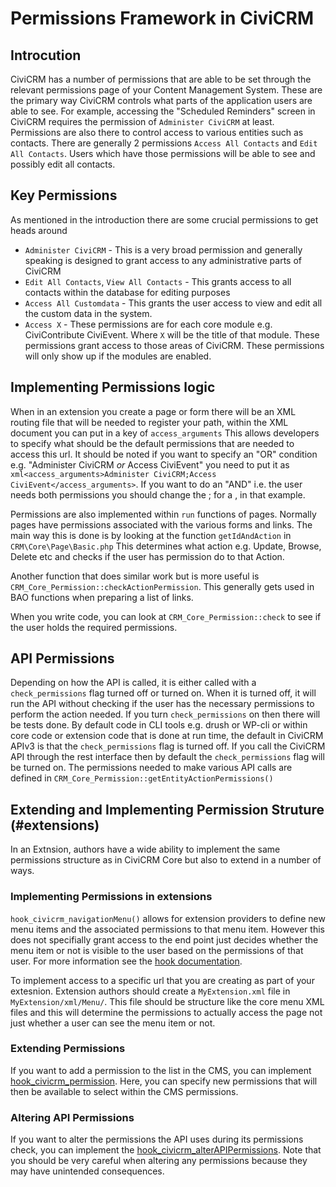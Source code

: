 # Permissions Framework in CiviCRM

## Introcution

CiviCRM has a number of permissions that are able to be set through the relevant permissions page of your Content Management System. These are the primary way CiviCRM controls what parts of the application users are able to see. For example, accessing the "Scheduled Reminders" screen in CiviCRM requires the permission of `Administer CiviCRM` at least. Permissions are also there to control access to various entities such as contacts. There are generally 2 permissions `Access All Contacts` and `Edit All Contacts`. Users which have those permissions will be able to see and possibly edit all contacts.

## Key Permissions

As mentioned in the introduction there are some crucial permissions to get heads around

* `Administer CiviCRM` - This is a very broad permission and generally speaking is designed to grant access to any administrative parts of CiviCRM
* `Edit All Contacts`, `View All Contacts` - This grants access to all contacts within the database for editing purposes
* `Access All Customdata` - This grants the user access to view and edit all the custom data in the system. 
* `Access X` - These permissions are for each core module e.g. CiviContribute CiviEvent. Where `X` will be the title of that module. These permissions grant access to those areas of CiviCRM. These permissions will only show up if the modules are enabled. 

## Implementing Permissions logic

When in an extension you create a page or form there will be an XML routing file that will be needed to register your path, within the XML document you can put in a key of `access_arguments` This allows developers to specify what should be the default permissions that are needed to access this url. It should be noted if you want to specify an "OR" condition e.g. "Administer CiviCRM *or* Access CiviEvent" you need to put it as `xml<access_arguments>Administer CiviCRM;Access CiviEvent</access_arguments>`. If you want to do an "AND" i.e. the user needs both permissions you should change the ; for a , in that example. 

Permissions are also implemented within `run` functions of pages. Normally pages have permissions associated with the various forms and links. The main way this is done is by looking at the function `getIdAndAction` in `CRM\Core\Page\Basic.php` This determines what action e.g. Update, Browse, Delete etc and checks if the user has permission do to that Action.

Another function that does similar work but is more useful is `CRM_Core_Permission::checkActionPermission`. This generally gets used in BAO functions when preparing a list of links.

When you write code, you can look at `CRM_Core_Permission::check` to see if the user holds the required permissions.

## API Permissions

Depending on how the API is called, it is either called with a `check_permissions` flag turned off or turned on. When it is turned off, it will run the API without checking if the user has the necessary permissions to perform the action needed. If you turn `check_permissions` on then there will be tests done. By default code in CLI tools e.g. drush or WP-cli or within core code or extension code that is done at run time, the default in CiviCRM APIv3 is that the `check_permissions` flag is turned off. If you call the CiviCRM API through the rest interface then by default the `check_permissions` flag will be turned on. The permissions needed to make various API calls are defined in `CRM_Core_Permission::getEntityActionPermissions()`

## Extending and Implementing Permission Struture (#extensions)

In an Extnsion, authors have a wide ability to implement the same permissions structure as in CiviCRM Core but also to extend in a number of ways.

### Implementing Permissions in extensions

`hook_civicrm_navigationMenu()` allows for extension providers to define new menu items and the associated permissions to that menu item. However this does not specifially grant access to the end point just decides whether the menu item or not is visible to the user based on the permissions of that user. For more information see the [hook documentation](/hooks/hook_civicrm_navigationMenu.md).

To implement access to a specific url that you are creating as part of your extesnion. Extension authors should create a `MyExtension.xml` file in `MyExtension/xml/Menu/`. This file should be structure like the core menu XML files and this will determine the permissions to actually access the page not just whether a user can see the menu item or not.

### Extending Permissions

If you want to add a permission to the list in the CMS, you can implement [hook_civicrm_permission](/hooks/hook_civicrm_permission.md). Here, you can specify new permissions that will then be available to select within the CMS permissions.

### Altering API Permissions

If you want to alter the permissions the API uses during its permissions check, you can implement the [hook_civicrm_alterAPIPermissions](/hooks/hook_civicrm_alterAPIPermissions.md). Note that you should be very careful when altering any permissions because they may have unintended consequences.
